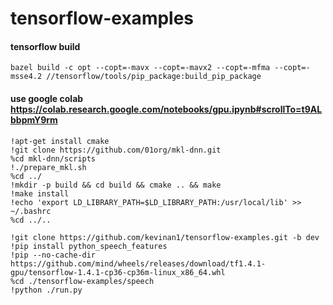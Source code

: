 # tensorflow-examples

#### tensorflow build

    bazel build -c opt --copt=-mavx --copt=-mavx2 --copt=-mfma --copt=-msse4.2 //tensorflow/tools/pip_package:build_pip_package


#### use google colab <https://colab.research.google.com/notebooks/gpu.ipynb#scrollTo=t9ALbbpmY9rm>

    !apt-get install cmake
    !git clone https://github.com/01org/mkl-dnn.git
    %cd mkl-dnn/scripts
    !./prepare_mkl.sh
    %cd ../
    !mkdir -p build && cd build && cmake .. && make
    !make install
    !echo 'export LD_LIBRARY_PATH=$LD_LIBRARY_PATH:/usr/local/lib' >> ~/.bashrc
    %cd ../..
    
    !git clone https://github.com/kevinan1/tensorflow-examples.git -b dev
    !pip install python_speech_features
    !pip --no-cache-dir https://github.com/mind/wheels/releases/download/tf1.4.1-gpu/tensorflow-1.4.1-cp36-cp36m-linux_x86_64.whl
    %cd ./tensorflow-examples/speech
    !python ./run.py

